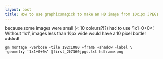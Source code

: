 ```yaml
---
layout: post
title: How to use graphicsmagick to make an HD image from 10x1px JPEGs
---
```

because some images were small (< 10 colours?!?) had to use ‘1x1+0+0<‘. Without ‘1x1’, images less than 10px wide would have a 10 pixel border added!

    gm montage -verbose -tile 192x1080 +frame +shadow +label \
    -geometry ‘1x1+0+0<‘ @first_207360jpgs.txt hdframe.png
